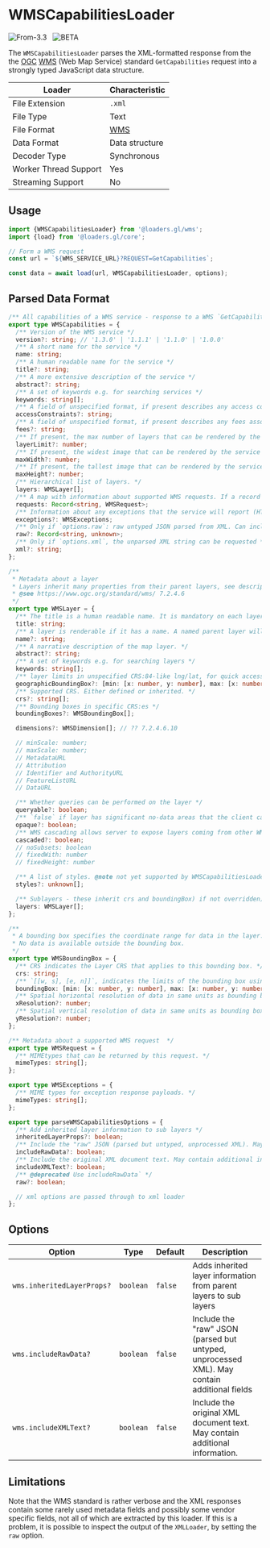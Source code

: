# WMSCapabilitiesLoader

<p class="badges">
  <img src="https://img.shields.io/badge/From-v3.3-blue.svg?style=flat-square" alt="From-3.3" />
  &nbsp;
	<img src="https://img.shields.io/badge/-BETA-teal.svg" alt="BETA" />
</p>

The `WMSCapabilitiesLoader` parses the XML-formatted response from the 
the [OGC](https://www.opengeospatial.org/) [WMS](https://www.ogc.org/standards/wms) (Web Map Service) standard `GetCapabilities` request into a strongly typed JavaScript data structure.

| Loader                | Characteristic                                       |
| --------------------- | ---------------------------------------------------- |
| File Extension        | `.xml`                                               |
| File Type             | Text                                                 |
| File Format           | [WMS](https://en.wikipedia.org/wiki/Web_Map_Service) |
| Data Format           | Data structure                                       |
| Decoder Type          | Synchronous                                          |
| Worker Thread Support | Yes                                                  |
| Streaming Support     | No                                                   |

## Usage

```js
import {WMSCapabilitiesLoader} from '@loaders.gl/wms';
import {load} from '@loaders.gl/core';

// Form a WMS request
const url = `${WMS_SERVICE_URL}?REQUEST=GetCapabilities`;

const data = await load(url, WMSCapabilitiesLoader, options);
```

## Parsed Data Format

```typescript
/** All capabilities of a WMS service - response to a WMS `GetCapabilities` data structure extracted from XML */
export type WMSCapabilities = {
  /** Version of the WMS service */
  version?: string; // '1.3.0' | '1.1.1' | '1.1.0' | '1.0.0'
  /** A short name for the service */
  name: string;
  /** A human readable name for the service */
  title?: string;
  /** A more extensive description of the service */
  abstract?: string;
  /** A set of keywords e.g. for searching services */
  keywords: string[];
  /** A field of unspecified format, if present describes any access constraints required to use the service. */
  accessConstraints?: string;
  /** A field of unspecified format, if present describes any fees associated with the use of the service */
  fees?: string;
  /** If present, the max number of layers that can be rendered by the service */
  layerLimit?: number;
  /** If present, the widest image that can be rendered by the service */
  maxWidth?: number;
  /** If present, the tallest image that can be rendered by the service */
  maxHeight?: number;
  /** Hierarchical list of layers. */
  layers: WMSLayer[];
  /** A map with information about supported WMS requests. If a record is present, the request is supported by the service */
  requests: Record<string, WMSRequest>;
  /** Information about any exceptions that the service will report (HTTP status != 2xx) */
  exceptions?: WMSExceptions;
  /** Only if `options.raw`: raw untyped JSON parsed from XML. Can include information not extracted in the typed response. */
  raw?: Record<string, unknown>;
  /** Only if `options.xml`, the unparsed XML string can be requested */
  xml?: string;
};

/**
 * Metadata about a layer
 * Layers inherit many properties from their parent layers, see description of individual props for details.
 * @see https://www.ogc.org/standard/wms/ 7.2.4.6
 */
export type WMSLayer = {
  /** The title is a human readable name. It is mandatory on each layer. Not inherited.  */
  title: string;
  /** A layer is renderable if it has a name. A named parent layer will render all its sublayers. Not inherited. */
  name?: string;
  /** A narrative description of the map layer. */
  abstract?: string;
  /** A set of keywords e.g. for searching layers */
  keywords: string[];
  /** layer limits in unspecified CRS:84-like lng/lat, for quick access w/o CRS calculations.  Defined or inherited. */
  geographicBoundingBox?: [min: [x: number, y: number], max: [x: number, y: number]];
  /** Supported CRS. Either defined or inherited. */
  crs?: string[];
  /** Bounding boxes in specific CRS:es */
  boundingBoxes?: WMSBoundingBox[];

  dimensions?: WMSDimension[]; // ?? 7.2.4.6.10

  // minScale: number;
  // maxScale: number;
  // MetadataURL
  // Attribution
  // Identifier and AuthorityURL
  // FeatureListURL
  // DataURL

  /** Whether queries can be performed on the layer */
  queryable?: boolean;
  /** `false` if layer has significant no-data areas that the client can display as transparent. */
  opaque?: boolean;
  /** WMS cascading allows server to expose layers coming from other WMS servers as if they were local layers */
  cascaded?: boolean;
  // noSubsets: boolean
  // fixedWith: number
  // fixedHeight: number

  /** A list of styles. @note not yet supported by WMSCapabilitiesLoader */
  styles?: unknown[];

  /** Sublayers - these inherit crs and boundingBox) if not overridden) */
  layers: WMSLayer[];
};

/**
 * A bounding box specifies the coordinate range for data in the layer.
 * No data is available outside the bounding box.
 */
export type WMSBoundingBox = {
  /** CRS indicates the Layer CRS that applies to this bounding box. */
  crs: string;
  /** `[[w, s], [e, n]]`, indicates the limits of the bounding box using the axis units and order of the specified CRS. */
  boundingBox: [min: [x: number, y: number], max: [x: number, y: number]];
  /** Spatial horizontal resolution of data in same units as bounding box */
  xResolution?: number;
  /** Spatial vertical resolution of data in same units as bounding box */
  yResolution?: number;
};

/** Metadata about a supported WMS request  */
export type WMSRequest = {
  /** MIMEtypes that can be returned by this request. */
  mimeTypes: string[];
};

export type WMSExceptions = {
  /** MIME types for exception response payloads. */
  mimeTypes: string[];
};

export type parseWMSCapabilitiesOptions = {
  /** Add inherited layer information to sub layers */
  inheritedLayerProps?: boolean;
  /** Include the "raw" JSON (parsed but untyped, unprocessed XML). May contain additional fields */
  includeRawData?: boolean;
  /** Include the original XML document text. May contain additional information. */
  includeXMLText?: boolean;
  /** @deprecated Use includeRawData` */
  raw?: boolean;

  // xml options are passed through to xml loader
};
```

## Options

| Option                 | Type      | Default | Description                                                                                 |
| ---------------------- | --------- | ------- | ------------------------------------------------------------------------------------------- |
| `wms.inheritedLayerProps?` | `boolean` | `false` | Adds inherited layer information from parent layers to sub layers                           |
| `wms.includeRawData?`      | `boolean` | `false` | Include the "raw" JSON (parsed but untyped, unprocessed XML). May contain additional fields |
| `wms.includeXMLText?`      | `boolean` | `false` | Include the original XML document text. May contain additional information.                 |

## Limitations

Note that the WMS standard is rather verbose and the XML responses contain some rarely used metadata fields and possibly some vendor specific fields, not all of which are extracted by this loader. If this is a problem, it is possible to inspect the output of the `XMLLoader`, by setting the `raw` option.
